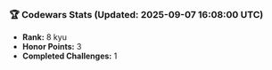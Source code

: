 ### 🏆 Codewars Stats (Updated: 2025-09-07 16:08:00 UTC)

- **Rank:** 8 kyu
- **Honor Points:** 3
- **Completed Challenges:** 1
